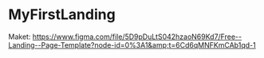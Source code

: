 # MyFirstLanding
Maket: https://www.figma.com/file/5D9pDuLtS042hzaoN69Kd7/Free--Landing--Page-Template?node-id=0%3A1&amp;t=6Cd6qMNFKmCAb1qd-1 
